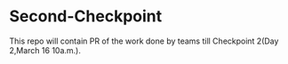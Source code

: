 # Second-Checkpoint
This repo will contain PR of the work done by teams till Checkpoint 2(Day 2,March 16 10a.m.).

